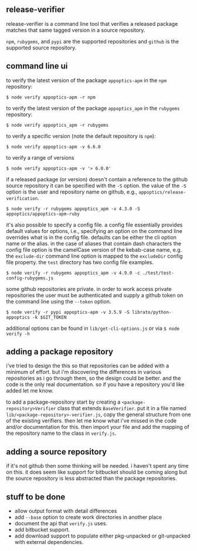 
## release-verifier

release-verifier is a command line tool that verifies a released package
matches that same tagged version in a source repository.

`npm`, `rubygems`, and `pypi` are the supported repositories and `github` is the
supported source repository.


## command line ui

to verify the latest version of the package `appoptics-apm` in the `npm` repository:

`$ node verify appoptics-apm -r npm`


to verify the latest version of the package `appoptics_apm` in the `rubygems` repository:

`$ node verify appoptics_apm -r rubygems`


to verify a specific version (note the default repository is `npm`):

`$ node verify appoptics-apm -v 6.6.0`


to verify a range of versions

`$ node verify appoptics-apm -v '> 6.0.0'`


if a released package (or version) doesn't contain a reference to the github source
repository it can be specified with the `-S` option. the value of the `-S` option
is the user and repository name on github, e.g., `appoptics/release-verification`.

`$ node verify -r rubygems appoptics_apm -v 4.3.0 -S appoptics/appoptics-apm-ruby`


it's also possible to specify a config file. a config file essentially provides default
values for options, i.e., specifying an option on the command line overrides what is in
the config file. defaults can be either the cli option name or the alias. in the case of
aliases that contain dash characters the config file option is the camelCase version of
the kebab-case name, e.g. the `exclude-dir` command line option is mapped to the `excludeDir`
config file property. the `test` directory has two config file examples.

`$ node verify -r rubygems appoptics_apm -v 4.9.0 -c ./test/test-config-rubygems.js`


some github repositories are private. in order to work access private repositories the user
must be authenticated and supply a github token on the command line using the `--token`
option.

`$ node verify -r pypi appoptics-apm -v 3.5.9 -S librato/python-appoptics -k $GIT_TOKEN`


additional options can be found in `lib/get-cli-options.js` or via `$ node verify -h`

## adding a package repository

i've tried to design the this so that repositories can be added with a minimum of
effort. but i'm discovering the differences in various repositories as i go through them,
so the design could be better. and the code is the only real documentation. so if you have
a repository you'd like added let me know.

to add a package-repository start by creating a `<package-repository>Verifier` class that
extends `BaseVerifier`. put it in a file named `lib/<package-repository>-verifier.js`,
copy the general structure from one of the existing verifiers. then let me know what i've missed
in the code and/or documentation for this. then import your file and add the mapping of the
repository name to the class in `verify.js`.

## adding a source repository

if it's not github then some thinking will be needed. i haven't spent any time on
this. it does seem like support for bitbucket should be coming along but the source
repository is less abstracted than the package repositories.


## stuff to be done

- allow output format with detail differences
- add `--base` option to create work directories in another place
- document the api that `verify.js` uses.
- add bitbucket support.
- add download support to populate either pkg-unpacked or git-unpacked with external dependencies.
